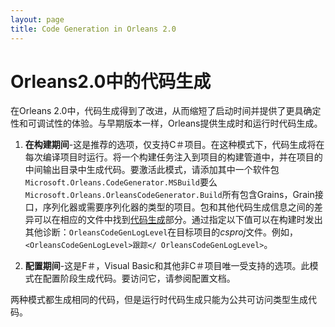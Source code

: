 ```yaml
---
layout: page
title: Code Generation in Orleans 2.0
---
```


# Orleans2.0中的代码生成

在Orleans 2.0中，代码生成得到了改进，从而缩短了启动时间并提供了更具确定性和可调试性的体验。与早期版本一样，Orleans提供生成时和运行时代码生成。

1.  **在构建期间**-这是推荐的选项，仅支持C＃项目。在这种模式下，代码生成将在每次编译项目时运行。将一个构建任务注入到项目的构建管道中，并在项目的中间输出目录中生成代码。要激活此模式，请添加其中一个软件包`Microsoft.Orleans.CodeGenerator.MSBuild`要么`Microsoft.Orleans.OrleansCodeGenerator.Build`所有包含Grains，Grain接口，序列化器或需要序列化器的类型的项目。包和其他代码生成信息之间的差异可以在相应的文件中找到[代码生成](../../grains/code_generation.md)部分。通过指定以下值可以在构建时发出其他诊断：`OrleansCodeGenLogLevel`在目标项目的*csproj*文件。例如，`<OrleansCodeGenLogLevel>跟踪</ OrleansCodeGenLogLevel>`。

2.  **配置期间**-这是F＃，Visual Basic和其他非C＃项目唯一受支持的选项。此模式在配置阶段生成代码。要访问它，请参阅配置文档。

两种模式都生成相同的代码，但是运行时代码生成只能为公共可访问类型生成代码。
